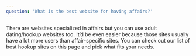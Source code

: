 ```yaml
---
question: 'What is the best website for having affairs?'
---
```


There are websites specialized in affairs but you can use adult dating/hookup websites too. It’d be even easier because those sites usually have a lot more users than affair-specific sites. You can check out our list of best hookup sites on this page and pick what fits your needs.
